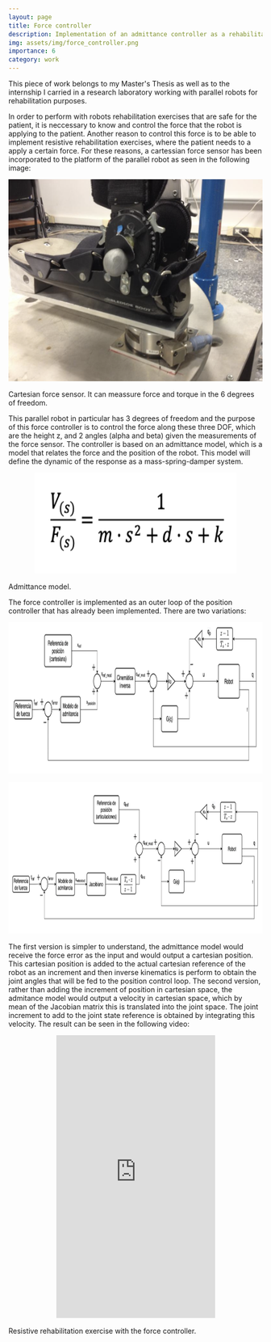 ```yaml
---
layout: page
title: Force controller
description: Implementation of an admittance controller as a rehabilitation exercise
img: assets/img/force_controller.png
importance: 6
category: work
---
```


This piece of work belongs to my Master's Thesis as well as to the internship I carried in a research laboratory working with parallel robots for rehabilitation purposes.

In order to perform with robots rehabilitation exercises that are safe for the patient, it is neccessary to know and control the force that the robot is applying to the patient. Another reason to control this force is to be able to implement resistive rehabilitation exercises, where the patient needs to a apply a certain force. For these reasons, a cartessian force sensor has been incorporated to the platform of the parallel robot as seen in the following image:

<p align="center">
  <img width="600" height="400" src="/assets/img/force_sensor.png">
</p>
<div class="caption">
    Cartesian force sensor. It can meassure force and torque in the 6 degrees of freedom.
</div>

This parallel robot in particular has 3 degrees of freedom and the purpose of this force controller is to control the force along these three DOF, which are the height z, and 2 angles (alpha and beta) given the measurements of the force sensor. The controller is based on an admittance model, which is a model that relates the force and the position of the robot. This model will define the dynamic of the response as a mass-spring-damper system.

<p align="center">
  <img width="400" height="200" src="/assets/img/admittance_model.png">
</p>
<div class="caption">
    Admittance model.
</div>

The force controller is implemented as an outer loop of the position controller that has already been implemented. There are two variations:

<p align="center">
  <img width="700" height="300" src="/assets/img/admittance_control_v1.png">
</p>
<p align="center">
  <img width="700" height="300" src="/assets/img/admittance_control_v2.png">
</p>

The first version is simpler to understand, the admittance model would receive the force error as the input and would output a cartesian position. This cartesian position is added to the actual cartesian reference of the robot as an increment and then inverse kinematics is perform to obtain the joint angles that will be fed to the position control loop.
The second version, rather than adding the increment of position in cartesian space, the admitance model would output a velocity in cartesian space, which by mean of the Jacobian matrix this is translated into the joint space. The joint increment to add to the joint state reference is obtained by integrating this velocity.
The result can be seen in the following video:

<p align="center">
    <iframe width="315" height="560"
        src="https://youtube.com/embed/"
        title="YouTube video player"
        frameborder="0"
        allow="accelerometer; autoplay; clipboard-write; encrypted-media; gyroscope; picture-in-picture; web-share"
        allowfullscreen>
    </iframe>
</p>
<div class="caption">
Resistive rehabilitation exercise with the force controller.
</div>